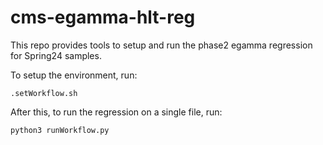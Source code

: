 # cms-egamma-hlt-reg

This repo provides tools to setup and run the phase2 egamma regression for Spring24 samples.

To setup the environment, run:

```
.setWorkflow.sh
```

After this, to run the regression on a single file, run:

```
python3 runWorkflow.py
```





